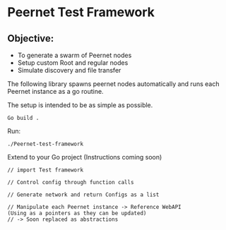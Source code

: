 # Peernet Test Framework

## Objective:
- To generate a swarm of Peernet nodes
- Setup custom Root and regular nodes
- Simulate discovery and file transfer

The following library spawns peernet nodes automatically and runs 
each Peernet instance as a go routine. 

The setup is intended to be as simple as possible.
```
Go build .
```
Run:
```
./Peernet-test-framework
```

Extend to your Go project (Instructions coming soon)
```
// import Test framework 

// Control config through function calls 

// Generate network and return Configs as a list 

// Manipulate each Peernet instance -> Reference WebAPI 
(Using as a pointers as they can be updated)
// -> Soon replaced as abstractions
```